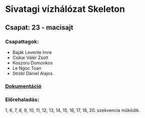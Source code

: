 # Sivatagi vízhálózat Skeleton

## Csapat: 23 - macisajt

### Csapattagok:

- Baják Levente Imre
- Csikai Valér Zsolt
- Koszoru Domonkos
- Le Ngoc Toan
- Stróbl Dániel Alajos

### [Dokumentáció](https://docs.google.com/document/d/1vt0ruZJ6pVvddavbwg4amov1J9vomhK4/)

### Előrehaladás:

1, 6, 7, 8, 9, 10, 11, 12, 13, 14, 15, 16, 17, 18, 20. szekvencia működik.
